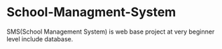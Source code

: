 # School-Managment-System
SMS(School Management System) is web base project at very beginner level include database. 
